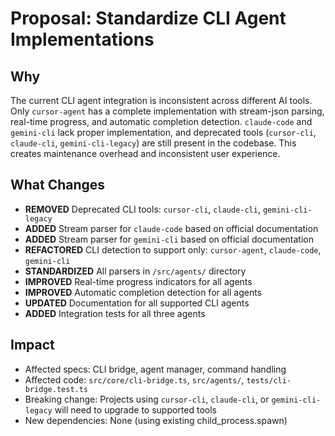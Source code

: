 # Proposal: Standardize CLI Agent Implementations

## Why
The current CLI agent integration is inconsistent across different AI tools. Only `cursor-agent` has a complete implementation with stream-json parsing, real-time progress, and automatic completion detection. `claude-code` and `gemini-cli` lack proper implementation, and deprecated tools (`cursor-cli`, `claude-cli`, `gemini-cli-legacy`) are still present in the codebase. This creates maintenance overhead and inconsistent user experience.

## What Changes
- **REMOVED** Deprecated CLI tools: `cursor-cli`, `claude-cli`, `gemini-cli-legacy`
- **ADDED** Stream parser for `claude-code` based on official documentation
- **ADDED** Stream parser for `gemini-cli` based on official documentation
- **REFACTORED** CLI detection to support only: `cursor-agent`, `claude-code`, `gemini-cli`
- **STANDARDIZED** All parsers in `/src/agents/` directory
- **IMPROVED** Real-time progress indicators for all agents
- **IMPROVED** Automatic completion detection for all agents
- **UPDATED** Documentation for all supported CLI agents
- **ADDED** Integration tests for all three agents

## Impact
- Affected specs: CLI bridge, agent manager, command handling
- Affected code: `src/core/cli-bridge.ts`, `src/agents/`, `tests/cli-bridge.test.ts`
- Breaking change: Projects using `cursor-cli`, `claude-cli`, or `gemini-cli-legacy` will need to upgrade to supported tools
- New dependencies: None (using existing child_process.spawn)

